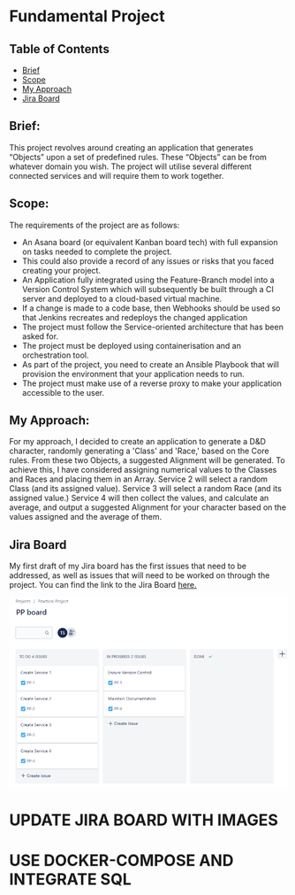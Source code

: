 # Fundamental Project

## Table of Contents

 - [Brief](https://github.com/TSamson-QA/Practical_Project#brief)
 - [Scope](https://github.com/TSamson-QA/Practical_Project#scope)
 - [My Approach](https://github.com/TSamson-QA/Practical_Project#my-approach)
 - [Jira Board](https://github.com/TSamson-QA/Practical_Project#jira-board)



## Brief: 
This project revolves around creating an application that generates “Objects” upon a set of predefined rules.
These “Objects” can be from whatever domain you wish. The project will utilise several different connected services and will require them to work together. 


## Scope:
The requirements of the project are as follows:

- An Asana board (or equivalent Kanban board tech) with full expansion on tasks needed to complete the project.
- This could also provide a record of any issues or risks that you faced creating your project.
- An Application fully integrated using the Feature-Branch model into a Version Control System which will subsequently be built through a CI server and deployed to a cloud-based virtual machine.
- If a change is made to a code base, then Webhooks should be used so that Jenkins recreates and redeploys the changed application
- The project must follow the Service-oriented architecture that has been asked for.
- The project must be deployed using containerisation and an orchestration tool.
- As part of the project, you need to create an Ansible Playbook that will provision the environment that your application needs to run.
- The project must make use of a reverse proxy to make your application accessible to the user.

## My Approach:
For my approach, I decided to create an application to generate a D&D character, randomly generating a 'Class' and 'Race,' based on the Core rules. 
From these two Objects, a suggested Alignment will be generated. To achieve this, I have considered assigning numerical values to the Classes and Races and placing them in an Array.
Service 2 will select a random Class (and its assigned value). Service 3 will select a random Race (and its assigned value.)
Service 4 will then collect the values, and calculate an average, and output a suggested Alignment for your character based on the values assigned and the average of them.

## Jira Board
My first draft of my Jira board has the first issues that need to be addressed, as well as issues that will need to be worked on through the project.
You can find the link to the Jira Board [here.](https://ajcacademyproject.atlassian.net/jira/software/projects/PP/boards/7)




![Initial_Jira](https://github.com/TSamson-QA/Practical_Project/blob/main/images/jira-1.PNG)



# UPDATE JIRA BOARD WITH IMAGES
# USE DOCKER-COMPOSE AND INTEGRATE SQL



